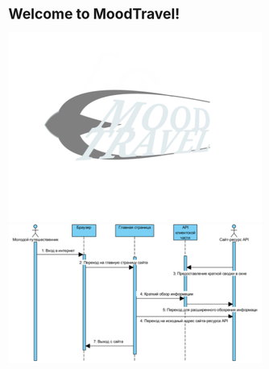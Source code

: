 
# Welcome to MoodTravel!

![logo](https://github.com/LazuRR/TreeOnDesktop/blob/master/project_marketing/logo/logo.png) <br/>
![seq](https://github.com/LazuRR/TreeOnDesktop/blob/master/diagrams/Sequence/Sequence%20Diagram.png) <br/>
